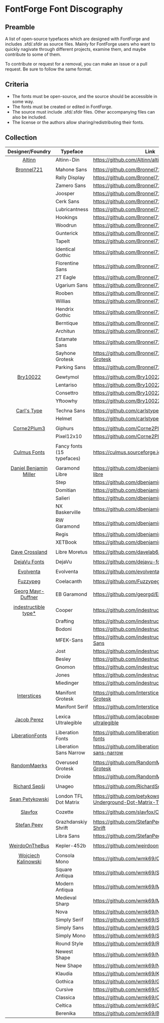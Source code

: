# FontForge Font Discography

## Preamble

A list of open-source typefaces which are designed with FontForge and includes .sfd/.sfdir as source files. Mainly for FontForge users who want to quickly nagivate through different projects, examine them, and maybe contribute to some of them.

To contribute or request for a removal, you can make an issue or a pull request. Be sure to follow the same format.

## Criteria

- The fonts must be open-source, and the source should be accessible in some way.
- The fonts must be created or edited in FontForge.
- The source must include .sfd/.sfdir files. Other accompanying files can also be included.
- The license or the authors allow sharing/redistributing their fonts.

## Collection
| Designer/Foundry | Typeface | Link |
| :---: | --- | --- |
| [Altinn](https://github.com/Altinn) | Altinn-Din | https://github.com/Altinn/altinn-din |
| | | |
| [Bronnel721](https://github.com/Bronnel721) | Mahone Sans | https://github.com/Bronnel721/Mahone-Sans |
| | Rally Display | https://github.com/Bronnel721/Rally-Display |
| | Zamero Sans | https://github.com/Bronnel721/Zamero-Sans |
| | Joosper | https://github.com/Bronnel721/Joosper |
| | Cerk Sans | https://github.com/Bronnel721/Cerk-Sans |
| | Lubricantness | https://github.com/Bronnel721/Lubricantness |
| | Hookings | https://github.com/Bronnel721/Hookings |
| | Woodrun | https://github.com/Bronnel721/Woodrun |
| | Gunterick | https://github.com/Bronnel721/Gunterick |
| | Tapelt | https://github.com/Bronnel721/TapeIt |
| | Identical Gothic | https://github.com/Bronnel721/Identical-Gothic |
| | Florentine Sans | https://github.com/Bronnel721/Florentin-Sans |
| | ZT Eagle | https://github.com/Bronnel721/ZT-Eagle |
| | Ugarium Sans | https://github.com/Bronnel721/Ugarium-Sans |
| | Rooben | https://github.com/Bronnel721/Rooben |
| | Willias | https://github.com/Bronnel721/Willias |
| | Hendrix Gothic | https://github.com/Bronnel721/Hendrix-Gothic |
| | Berntique | https://github.com/Bronnel721/Berntiqua |
| | Architun | https://github.com/Bronnel721/Architun |
| | Estamate Sans | https://github.com/Bronnel721/Estamate-Sans |
| | Sayhone Grotesk | https://github.com/Bronnel721/Sayhone-Grotesk |
| | Parking Sans | https://github.com/Bronnel721/Parking-Sans |
| | | |
| [Bry10022](https://github.com/Bry10022) | Gewtymol | https://github.com/Bry10022/Gewtymol |
| | Lentariso | https://github.com/Bry10022/Lentariso |
| | Consettro | https://github.com/Bry10022/Consettro |
| | Yftoowhy | https://github.com/Bry10022/YftoowhyFont |
| | | |
| [Carl's Type](https://github.com/carlstype) | Techna Sans | https://github.com/carlstype/techna-sans |
| | Helmet | https://github.com/carlstype/helmet |
| | | |
| [Corne2Plum3](https://github.com/Corne2Plum3) | Giphurs | https://github.com/Corne2Plum3/Giphurs |
| | Pixel12x10 | https://github.com/Corne2Plum3/Pixel12x10 |
| | | |
| [Culmus Fonts](https://culmus.sourceforge.io/index.html) | Fancy fonts (15 typefaces) | https://culmus.sourceforge.io/fancy/index.html |
| | | |
| [Daniel Benjamin Miller](https://github.com/dbenjaminmiller) | Garamond Libre | https://github.com/dbenjaminmiller/garamond-libre |
| | Step | https://github.com/dbenjaminmiller/step |
| | Domitian | https://github.com/dbenjaminmiller/domitian |
| | Salieri | https://github.com/dbenjaminmiller/salieri |
| | NX Baskerville | https://github.com/dbenjaminmiller/NXBaskerville |
| | RW Garamond | https://github.com/dbenjaminmiller/rwgaramond |
| | Regis | https://github.com/dbenjaminmiller/regis |
| | XETBook | https://github.com/dbenjaminmiller/xetbook |
| | | |
| [Dave Crossland](https://github.com/davelab6) | Libre Moretus | https://github.com/davelab6/libre-moretus |
| | | |
| [DejaVu Fonts](https://github.com/dejavu-fonts) | DejaVu | https://github.com/dejavu-fonts/dejavu-fonts |
| | | |
| [Evolventa](https://github.com/evolventa) | Evolventa | https://github.com/evolventa/evolventa |
| | | |
| [Fuzzypeg](https://github.com/Fuzzypeg) | Coelacanth | https://github.com/Fuzzypeg/Coelacanth |
| | | |
| [Georg Mayr-Duffner](https://github.com/georgd) | EB Garamond | https://github.com/georgd/EB-Garamond |
| | | |
| [indestructible type*](https://github.com/indestructible-type) | Cooper | https://github.com/indestructible-type/Cooper |
| | Drafting | https://github.com/indestructible-type/Drafting |
| | Bodoni | https://github.com/indestructible-type/Bodoni |
| | MFEK-Sans | https://github.com/indestructible-type/MFEK-Sans |
| | Jost | https://github.com/indestructible-type/Jost |
| | Besley | https://github.com/indestructible-type/Besley |
| | Gnomon | https://github.com/indestructible-type/Gnomon |
| | Jones | https://github.com/indestructible-type/Jones |
| | Miedinger | https://github.com/indestructible-type/Miedinger |
| | | |
| [Interstices](https://github.com/Interstices-) | Manifont Grotesk | https://github.com/Interstices-/Manifont-Grotesk |
| | Manifont Serif | https://github.com/Interstices-/Manifont-Serif |
| | | |
| [Jacob Perez](https://github.com/jacobxperez) | Lexica Ultralegible | https://github.com/jacobxperez/lexica-ultralegible |
| | | |
| [LiberationFonts](https://github.com/liberationfonts) | Liberation Fonts | https://github.com/liberationfonts/liberation-fonts |
| | Liberation Sans Narrow | https://github.com/liberationfonts/liberation-sans-narrow |
| | | |
| [RandomMaerks](https://github.com/RandomMaerks) | Overused Grotesk | https://github.com/RandomMaerks/Overused-Grotesk |
| | Droide | https://github.com/RandomMaerks/Droide |
| | | |
| [Richard Sepši](https://github.com/RichardSepsi) | Unageo | https://github.com/RichardSepsi/Unageo |
| | | |
| [Sean Petykowski](https://github.com/petykowski) | London TFL Dot Matrix | https://github.com/petykowski/London-Underground-Dot-Matrix-Typeface |
| | | |
| [Slavfox](https://github.com/slavfox) | Cozette | https://github.com/slavfox/Cozette |
| | | |
| [Stefan Peev](https://github.com/StefanPeev) | Grazhdanskiy Shrift | https://github.com/StefanPeev/Grazhdanskiy-Shrift |
| | Libra Sans | https://github.com/StefanPeev/Libra-Sans |
| | | |
| [WeirdoOnTheBus](https://github.com/weirdoonthebus) | Kepler-452b | https://github.com/weirdoonthebus/Kepler-452b |
| | | |
| [Wojciech Kalinowski](https://github.com/wmk69) | Consola Mono | https://github.com/wmk69/Consola-Mono |
| | Square Antiqua | https://github.com/wmk69/Square-Antiqua |
| | Modern Antiqua | https://github.com/wmk69/Modern-Antiqua |
| | Medieval Sharp | https://github.com/wmk69/Medieval-Sharp |
| | Nova | https://github.com/wmk69/Nova |
| | Simply Serif | https://github.com/wmk69/Simply-Serif |
| | Simply Sans | https://github.com/wmk69/Simply-Sans |
| | Simply Mono | https://github.com/wmk69/Simply-Mono |
| | Round Style | https://github.com/wmk69/Round-Style |
| | Newest Shape | https://github.com/wmk69/Newest-Shape |
| | New Shape | https://github.com/wmk69/New-Shape |
| | Klaudia | https://github.com/wmk69/Klaudia |
| | Gothica | https://github.com/wmk69/Gothica |
| | Cursive | https://github.com/wmk69/Cursive |
| | Classica | https://github.com/wmk69/Classica |
| | Celtica | https://github.com/wmk69/Celtica |
| | Berenika | https://github.com/wmk69/Berenika |

